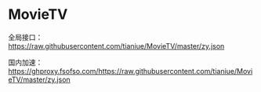 # MovieTV

全局接口：https://raw.githubusercontent.com/tianiue/MovieTV/master/zy.json

国内加速：https://ghproxy.fsofso.com/https://raw.githubusercontent.com/tianiue/MovieTV/master/zy.json
